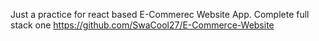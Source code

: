 Just a practice for react based E-Commerec Website App.
Complete full stack one <url> https://github.com/SwaCool27/E-Commerce-Website 
</url>
